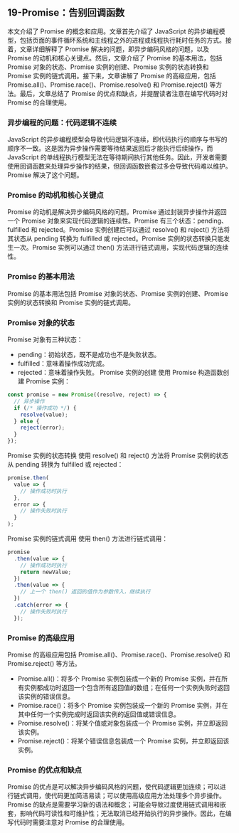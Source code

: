 ## 19-Promise：告别回调函数
本文介绍了 Promise 的概念和应用。文章首先介绍了 JavaScript 的异步编程模型，包括页面的事件循环系统和主线程之外的进程或线程执行耗时任务的方式。接着，文章详细解释了 Promise 解决的问题，即异步编码风格的问题，以及 Promise 的动机和核心关键点。然后，文章介绍了 Promise 的基本用法，包括 Promise 对象的状态、Promise 实例的创建、Promise 实例的状态转换和 Promise 实例的链式调用。接下来，文章讲解了 Promise 的高级应用，包括 Promise.all()、Promise.race()、Promise.resolve() 和 Promise.reject() 等方法。最后，文章总结了 Promise 的优点和缺点，并提醒读者注意在编写代码时对 Promise 的合理使用。

### 异步编程的问题：代码逻辑不连续
JavaScript 的异步编程模型会导致代码逻辑不连续，即代码执行的顺序与书写的顺序不一致。这是因为异步操作需要等待结果返回后才能执行后续操作，而 JavaScript 的单线程执行模型无法在等待期间执行其他任务。因此，开发者需要使用回调函数来处理异步操作的结果，但回调函数嵌套过多会导致代码难以维护。Promise 解决了这个问题。

### Promise 的动机和核心关键点
Promise 的动机是解决异步编码风格的问题。Promise 通过封装异步操作并返回一个 Promise 对象来实现代码逻辑的连续性。Promise 有三个状态：pending、fulfilled 和 rejected。Promise 实例创建后可以通过 resolve() 和 reject() 方法将其状态从 pending 转换为 fulfilled 或 rejected。Promise 实例的状态转换只能发生一次。Promise 实例可以通过 then() 方法进行链式调用，实现代码逻辑的连续性。

### Promise 的基本用法
Promise 的基本用法包括 Promise 对象的状态、Promise 实例的创建、Promise 实例的状态转换和 Promise 实例的链式调用。

### Promise 对象的状态
Promise 对象有三种状态：

- pending：初始状态，既不是成功也不是失败状态。
- fulfilled：意味着操作成功完成。
- rejected：意味着操作失败。
Promise 实例的创建
使用 Promise 构造函数创建 Promise 实例：

```js
const promise = new Promise((resolve, reject) => {
  // 异步操作
  if (/* 操作成功 */) {
    resolve(value);
  } else {
    reject(error);
  }
});

```
Promise 实例的状态转换
使用 resolve() 和 reject() 方法将 Promise 实例的状态从 pending 转换为 fulfilled 或 rejected：

```js
promise.then(
  value => {
    // 操作成功时执行
  },
  error => {
    // 操作失败时执行
  }
);

```
Promise 实例的链式调用
使用 then() 方法进行链式调用：

```js
promise
  .then(value => {
    // 操作成功时执行
    return newValue;
  })
  .then(value => {
    // 上一个 then() 返回的值作为参数传入，继续执行
  })
  .catch(error => {
    // 操作失败时执行
  });

```

### Promise 的高级应用
Promise 的高级应用包括 Promise.all()、Promise.race()、Promise.resolve() 和 Promise.reject() 等方法。

- Promise.all()：将多个 Promise 实例包装成一个新的 Promise 实例，并在所有实例都成功时返回一个包含所有返回值的数组；在任何一个实例失败时返回该实例的错误信息。
- Promise.race()：将多个 Promise 实例包装成一个新的 Promise 实例，并在其中任何一个实例完成时返回该实例的返回值或错误信息。
- Promise.resolve()：将某个值或对象包装成一个 Promise 实例，并立即返回该实例。
- Promise.reject()：将某个错误信息包装成一个 Promise 实例，并立即返回该实例。

### Promise 的优点和缺点
Promise 的优点是可以解决异步编码风格的问题，使代码逻辑更加连续；可以进行链式调用，使代码更加简洁易读；可以使用高级应用方法处理多个异步操作。Promise 的缺点是需要学习新的语法和概念；可能会导致过度使用链式调用和嵌套，影响代码可读性和可维护性；无法取消已经开始执行的异步操作。因此，在编写代码时需要注意对 Promise 的合理使用。